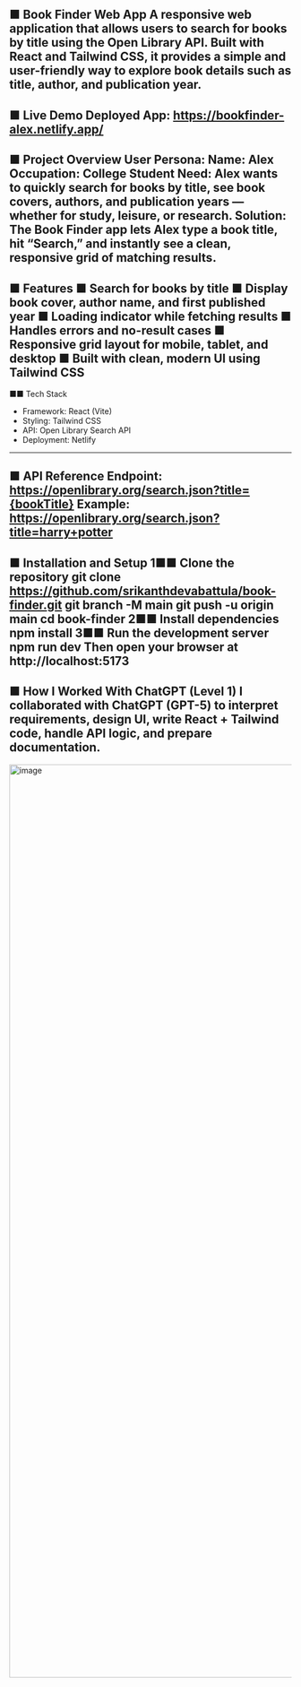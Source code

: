 ■ Book Finder Web App
A responsive web application that allows users to search for books by title using the Open Library
API.
Built with React and Tailwind CSS, it provides a simple and user-friendly way to explore book
details
such as title, author, and publication year.
---
■ Live Demo
Deployed App: https://bookfinder-alex.netlify.app/
---
■ Project Overview
User Persona:
Name: Alex
Occupation: College Student
Need: Alex wants to quickly search for books by title, see book covers, authors, and publication
years —
whether for study, leisure, or research.
Solution:
The Book Finder app lets Alex type a book title, hit “Search,” and instantly see a clean, responsive
grid
of matching results.
---
■ Features
■ Search for books by title
■ Display book cover, author name, and first published year
■ Loading indicator while fetching results
■ Handles errors and no-result cases
■ Responsive grid layout for mobile, tablet, and desktop
■ Built with clean, modern UI using Tailwind CSS
---
■■ Tech Stack
- Framework: React (Vite)
- Styling: Tailwind CSS
- API: Open Library Search API
- Deployment: Netlify
---
■ API Reference
Endpoint: https://openlibrary.org/search.json?title={bookTitle}
Example: https://openlibrary.org/search.json?title=harry+potter
---
■ Installation and Setup
1■■ Clone the repository
git clone https://github.com/srikanthdevabattula/book-finder.git
git branch -M main
git push -u origin main
cd book-finder
2■■ Install dependencies
npm install
3■■ Run the development server
npm run dev
Then open your browser at http://localhost:5173
---
■ How I Worked With ChatGPT (Level 1)
I collaborated with ChatGPT (GPT-5) to interpret requirements, design UI, write React + Tailwind
code,
handle API logic, and prepare documentation.
---
<img width="3157" height="1630" alt="image" src="https://github.com/user-attachments/assets/17ed08f1-12f7-4cb0-a6b0-e87f194df386" />

